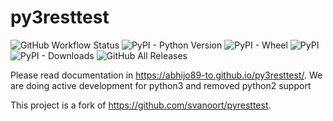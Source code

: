 py3resttest
==========


![GitHub Workflow Status](https://img.shields.io/github/workflow/status/abhijo89-to/py3resttest/Python%20package?style=plastic)
![PyPI - Python Version](https://img.shields.io/pypi/pyversions/resttest3)
![PyPI - Wheel](https://img.shields.io/pypi/wheel/resttest3)
![PyPI](https://img.shields.io/pypi/v/resttest3)
![PyPI - Downloads](https://img.shields.io/pypi/dm/resttest3)
![GitHub All Releases](https://img.shields.io/github/downloads/abhijo89-to/py3resttest/total)

Please read documentation in https://abhijo89-to.github.io/py3resttest/. We are doing active development for python3 and removed python2 support 

This project is a fork of https://github.com/svanoort/pyresttest. 